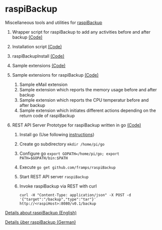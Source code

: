 # raspiBackup

Miscellaneous tools and utilities for [raspiBackup](https://www.linux-tips-and-tricks.de/en/backup) 

1. Wrapper script for raspiBackup to add any activities before and after backup [(Code)](https://github.com/framps/raspiBackup/blob/master/raspiBackupWrapper.sh)
2. Installation script [(Code)](https://github.com/framps/raspiBackup/tree/master/installation)
  1. raspiBackupInstall [(Code)](https://github.com/framps/raspiBackup/blob/master/installation/raspiBackupInstall.sh)
  2. Sample extensions [(Code)](https://github.com/framps/raspiBackup/blob/master/installation/raspiBackupSampleExtensionsInstall.sh)
3. Sample extensions for raspiBackup [(Code)](https://github.com/framps/raspiBackup/tree/master/extensions)
	1. Sample eMail extension
	2. Sample extension which reports the memory usage before and after backup
	3. Sample extension which reports the CPU temperatur before and after backup
	4. Sample extension which initiates different actions depending on the return code of raspiBackup

4. REST API Server Prototype for raspiBackup written in go [(Code)](https://github.com/framps/raspiBackup/blob/master/RESTAPIServer.go)
	1. Install go (Use following [instructions](http://www.admfactory.com/how-to-install-golang-on-raspberry-pi/))
	2. Create go subdirectory ```mkdir /home/pi/go```
	3. Configure go ```export GOPATH=/home/pi/go; export PATH=$GOPATH/bin:$PATH```
	4. Execute ```go get github.com/framps/raspiBackup```
	5. Start REST API server ```raspiBackup```
	6. Invoke raspiBackup via REST with curl
	
		```curl -H "Content-Type: application/json" -X POST -d '{"target":"/backup","type":"tar"}' http://<raspiHost>:8080/v0.1/backup```

[Details about raspiBackup (English)](https://www.linux-tips-and-tricks.de/en/backup)

[Details über raspiBackup (German)](https://www.linux-tips-and-tricks.de/de/raspiBackup)
